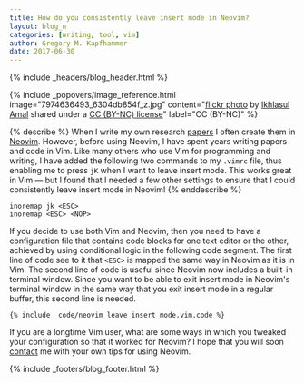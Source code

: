```yaml
---
title: How do you consistently leave insert mode in Neovim?
layout: blog_n
categories: [writing, tool, vim]
author: Gregory M. Kapfhammer
date: 2017-06-30
---
```


{% include _headers/blog_header.html %}

<!-- Include header image -->
{% include _popovers/image_reference.html image="7974636493_6304db854f_z.jpg" content="<a title='Rectangles' href='https://flickr.com/photos/ikhlasulamal/7974636493'>flickr photo</a> by <a href='https://flickr.com/people/ikhlasulamal'>Ikhlasul Amal</a> shared under a <a href='https://creativecommons.org/licenses/by-nc/2.0/'>CC (BY-NC) license</a>" label="CC (BY-NC)" %}

{% describe %}
When I write my own research [papers]({{site.baseurl}}research/papers/) I often
create them in [Neovim](https://neovim.io/). However, before using Neovim, I
have spent years writing papers and code in Vim. Like many others who use Vim
for programming and writing, I have added the following two commands to my
`.vimrc` file, thus enabling me to press `jK` when I want to leave insert mode.
This works great in Vim &mdash; but I found that I needed a few other settings
to ensure that I could consistently leave insert mode in Neovim!
{% enddescribe %}

```
inoremap jk <ESC>
inoremap <ESC> <NOP>
```

If you decide to use both Vim and Neovim, then you need to have a configuration
file that contains code blocks for one text editor or the other, achieved by
using conditional logic in the following code segment. The first line of code
see to it that `<ESC>` is mapped the same way in Neovim as it is in Vim.  The
second line of code is useful since Neovim now includes a built-in terminal
window. Since you want to be able to exit insert mode in Neovim's terminal
window in the same way that you exit insert mode in a regular buffer, this
second line is needed.

```
{% include _code/neovim_leave_insert_mode.vim.code %}
```

If you are a longtime Vim user, what are some ways in which you tweaked your
configuration so that it worked for Neovim? I hope that you will soon
[contact]({{site.baseurl}}/contact/) me with your own tips for using Neovim.

{% include _footers/blog_footer.html %}
